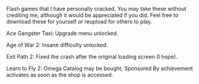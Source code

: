 Flash games that I have personally cracked. You may take these without crediting me, although it would be appreciated if you did. Feel free to download these for yourself or reupload for others to play.

Ace Gangster Taxi:
Upgrade menu unlocked.

Age of War 2:
Insane difficulty unlocked.

Exit Path 2:
Fixed the crash after the original loading screen (I hope).

Learn to Fly 2:
Omega Catalog may be bought, Sponsored By achievement activates as soon as the shop is accessed.

